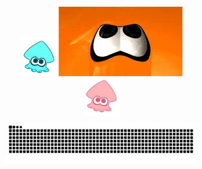 <p align="center">
  <img src="https://github.com/Caraluvian/Caraluvian/blob/main/img/squid.gif" width="100" height="100">
  <img src="https://github.com/Caraluvian/Caraluvian/blob/main/img/inkling.gif" >
  <img src="https://github.com/Caraluvian/Caraluvian/blob/main/img/pink_squid.gif" width="100" height="100">
</p>

<p align="center">
  <picture>
    <source srcset="https://raw.githubusercontent.com/Caraluvian/Caraluvian/refs/heads/output/github-contribution-grid-snake-dark.svg" media="(prefers-color-scheme: dark)">
    <img src="https://raw.githubusercontent.com/Caraluvian/Caraluvian/refs/heads/output/github-contribution-grid-snake.svg" alt="Image for Light Theme">
  </picture>
</p>

